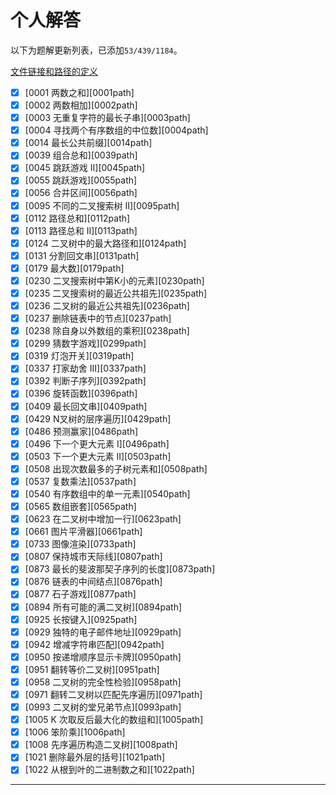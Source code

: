 # 个人解答

以下为题解更新列表，已添加`53/439/1184`。

[文件链接和路径的定义](../link_path.md ':include')


- [x] [0001 两数之和][0001path]
- [x] [0002 两数相加][0002path]
- [x] [0003 无重复字符的最长子串][0003path]
- [x] [0004 寻找两个有序数组的中位数][0004path]
- [x] [0014 最长公共前缀][0014path]
- [x] [0039 组合总和][0039path]
- [x] [0045 跳跃游戏 II][0045path]
- [x] [0055 跳跃游戏][0055path]
- [x] [0056 合并区间][0056path]
- [x] [0095 不同的二叉搜索树 II][0095path]
- [x] [0112 路径总和][0112path]
- [x] [0113 路径总和 II][0113path]
- [x] [0124 二叉树中的最大路径和][0124path]
- [x] [0131 分割回文串][0131path]
- [x] [0179 最大数][0179path]
- [x] [0230 二叉搜索树中第K小的元素][0230path]
- [x] [0235 二叉搜索树的最近公共祖先][0235path]
- [x] [0236 二叉树的最近公共祖先][0236path]
- [x] [0237 删除链表中的节点][0237path]
- [x] [0238 除自身以外数组的乘积][0238path]
- [x] [0299 猜数字游戏][0299path]
- [x] [0319 灯泡开关][0319path]
- [x] [0337 打家劫舍 III][0337path]
- [x] [0392 判断子序列][0392path]
- [x] [0396 旋转函数][0396path]
- [x] [0409 最长回文串][0409path]
- [x] [0429 N叉树的层序遍历][0429path]
- [x] [0486 预测赢家][0486path]
- [x] [0496 下一个更大元素 I][0496path]
- [x] [0503 下一个更大元素 II][0503path]
- [x] [0508 出现次数最多的子树元素和][0508path]
- [x] [0537 复数乘法][0537path]
- [x] [0540 有序数组中的单一元素][0540path]
- [x] [0565 数组嵌套][0565path]
- [x] [0623 在二叉树中增加一行][0623path]
- [x] [0661 图片平滑器][0661path]
- [x] [0733 图像渲染][0733path]
- [x] [0807 保持城市天际线][0807path]
- [x] [0873 最长的斐波那契子序列的长度][0873path]
- [x] [0876 链表的中间结点][0876path]
- [x] [0877 石子游戏][0877path]
- [x] [0894 所有可能的满二叉树][0894path]
- [x] [0925 长按键入][0925path]
- [x] [0929 独特的电子邮件地址][0929path]
- [x] [0942 增减字符串匹配][0942path]
- [x] [0950 按递增顺序显示卡牌][0950path]
- [x] [0951 翻转等价二叉树][0951path]
- [x] [0958 二叉树的完全性检验][0958path]
- [x] [0971 翻转二叉树以匹配先序遍历][0971path]
- [x] [0993 二叉树的堂兄弟节点][0993path]
- [x] [1005 K 次取反后最大化的数组和][1005path]
- [x] [1006 笨阶乘][1006path]
- [x] [1008 先序遍历构造二叉树][1008path]
- [x] [1021 删除最外层的括号][1021path]
- [x] [1022 从根到叶的二进制数之和][1022path]
-------------